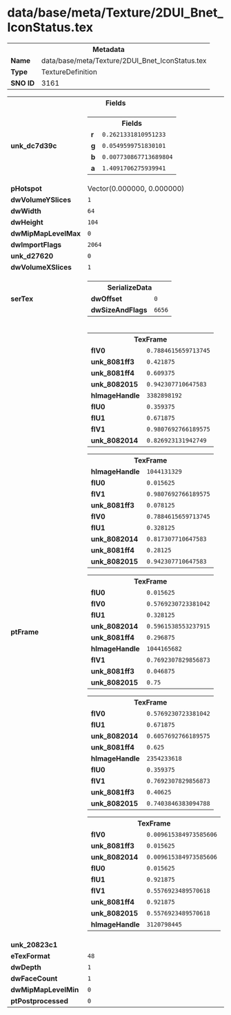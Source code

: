 <h1>data/base/meta/Texture/2DUI_Bnet_IconStatus.tex</h1><table><tr><th colspan="100%">Metadata</th></tr><tr><td><b>Name</b></td><td>data/base/meta/Texture/2DUI_Bnet_IconStatus.tex</td></tr><tr><td><b>Type</b></td><td>TextureDefinition</td></tr><tr><td><b>SNO ID</b></td><td>3161</td></tr></table>

<table><tr><th colspan="100%">Fields</th></tr><tr><td><b>unk_dc7d39c</b></td><td><table><tr><th colspan="100%">Fields</th></tr><tr><td><b>r</b></td><td><code>0.2621331810951233</code></td></tr><tr><td><b>g</b></td><td><code>0.0549599751830101</code></td></tr><tr><td><b>b</b></td><td><code>0.007730867713689804</code></td></tr><tr><td><b>a</b></td><td><code>1.4091706275939941</code></td></tr></table>

</td></tr><tr><td><b>pHotspot</b></td><td>Vector(0.000000, 0.000000)</td></tr><tr><td><b>dwVolumeYSlices</b></td><td><code>1</code></td></tr><tr><td><b>dwWidth</b></td><td><code>64</code></td></tr><tr><td><b>dwHeight</b></td><td><code>104</code></td></tr><tr><td><b>dwMipMapLevelMax</b></td><td><code>0</code></td></tr><tr><td><b>dwImportFlags</b></td><td><code>2064</code></td></tr><tr><td><b>unk_d27620</b></td><td><code>0</code></td></tr><tr><td><b>dwVolumeXSlices</b></td><td><code>1</code></td></tr><tr><td><b>serTex</b></td><td><table><tr><th colspan="100%">SerializeData</th></tr><tr><td><b>dwOffset</b></td><td><code>0</code></td></tr><tr><td><b>dwSizeAndFlags</b></td><td><code>6656</code></td></tr></table>


</td></tr><tr><td><b>ptFrame</b></td><td><table><tr><th colspan="100%">TexFrame</th></tr><tr><td><b>flV0</b></td><td><code>0.7884615659713745</code></td></tr><tr><td><b>unk_8081ff3</b></td><td><code>0.421875</code></td></tr><tr><td><b>unk_8081ff4</b></td><td><code>0.609375</code></td></tr><tr><td><b>unk_8082015</b></td><td><code>0.942307710647583</code></td></tr><tr><td><b>hImageHandle</b></td><td><code>3382898192</code></td></tr><tr><td><b>flU0</b></td><td><code>0.359375</code></td></tr><tr><td><b>flU1</b></td><td><code>0.671875</code></td></tr><tr><td><b>flV1</b></td><td><code>0.9807692766189575</code></td></tr><tr><td><b>unk_8082014</b></td><td><code>0.826923131942749</code></td></tr></table>


<table><tr><th colspan="100%">TexFrame</th></tr><tr><td><b>hImageHandle</b></td><td><code>1044131329</code></td></tr><tr><td><b>flU0</b></td><td><code>0.015625</code></td></tr><tr><td><b>flV1</b></td><td><code>0.9807692766189575</code></td></tr><tr><td><b>unk_8081ff3</b></td><td><code>0.078125</code></td></tr><tr><td><b>flV0</b></td><td><code>0.7884615659713745</code></td></tr><tr><td><b>flU1</b></td><td><code>0.328125</code></td></tr><tr><td><b>unk_8082014</b></td><td><code>0.817307710647583</code></td></tr><tr><td><b>unk_8081ff4</b></td><td><code>0.28125</code></td></tr><tr><td><b>unk_8082015</b></td><td><code>0.942307710647583</code></td></tr></table>


<table><tr><th colspan="100%">TexFrame</th></tr><tr><td><b>flU0</b></td><td><code>0.015625</code></td></tr><tr><td><b>flV0</b></td><td><code>0.5769230723381042</code></td></tr><tr><td><b>flU1</b></td><td><code>0.328125</code></td></tr><tr><td><b>unk_8082014</b></td><td><code>0.5961538553237915</code></td></tr><tr><td><b>unk_8081ff4</b></td><td><code>0.296875</code></td></tr><tr><td><b>hImageHandle</b></td><td><code>1044165682</code></td></tr><tr><td><b>flV1</b></td><td><code>0.7692307829856873</code></td></tr><tr><td><b>unk_8081ff3</b></td><td><code>0.046875</code></td></tr><tr><td><b>unk_8082015</b></td><td><code>0.75</code></td></tr></table>


<table><tr><th colspan="100%">TexFrame</th></tr><tr><td><b>flV0</b></td><td><code>0.5769230723381042</code></td></tr><tr><td><b>flU1</b></td><td><code>0.671875</code></td></tr><tr><td><b>unk_8082014</b></td><td><code>0.6057692766189575</code></td></tr><tr><td><b>unk_8081ff4</b></td><td><code>0.625</code></td></tr><tr><td><b>hImageHandle</b></td><td><code>2354233618</code></td></tr><tr><td><b>flU0</b></td><td><code>0.359375</code></td></tr><tr><td><b>flV1</b></td><td><code>0.7692307829856873</code></td></tr><tr><td><b>unk_8081ff3</b></td><td><code>0.40625</code></td></tr><tr><td><b>unk_8082015</b></td><td><code>0.7403846383094788</code></td></tr></table>


<table><tr><th colspan="100%">TexFrame</th></tr><tr><td><b>flV0</b></td><td><code>0.009615384973585606</code></td></tr><tr><td><b>unk_8081ff3</b></td><td><code>0.015625</code></td></tr><tr><td><b>unk_8082014</b></td><td><code>0.009615384973585606</code></td></tr><tr><td><b>flU0</b></td><td><code>0.015625</code></td></tr><tr><td><b>flU1</b></td><td><code>0.921875</code></td></tr><tr><td><b>flV1</b></td><td><code>0.5576923489570618</code></td></tr><tr><td><b>unk_8081ff4</b></td><td><code>0.921875</code></td></tr><tr><td><b>unk_8082015</b></td><td><code>0.5576923489570618</code></td></tr><tr><td><b>hImageHandle</b></td><td><code>3120798445</code></td></tr></table>


</td></tr><tr><td><b>unk_20823c1</b></td><td></td></tr><tr><td><b>eTexFormat</b></td><td><code>48</code></td></tr><tr><td><b>dwDepth</b></td><td><code>1</code></td></tr><tr><td><b>dwFaceCount</b></td><td><code>1</code></td></tr><tr><td><b>dwMipMapLevelMin</b></td><td><code>0</code></td></tr><tr><td><b>ptPostprocessed</b></td><td><code>0</code></td></tr></table>

